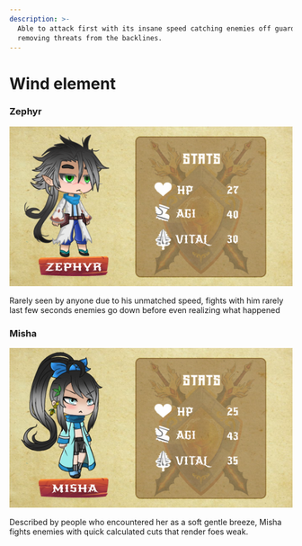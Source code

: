 ```yaml
---
description: >-
  Able to attack first with its insane speed catching enemies off guard and
  removing threats from the backlines.
---
```


# Wind element

### Zephyr

![](../../../.gitbook/assets/character-stats-zephyr.png)

Rarely seen by anyone due to his unmatched speed, fights with him rarely last few seconds enemies go down before even realizing what happened



### Misha

![](../../../.gitbook/assets/character-stats-misha.png)

Described by people who encountered her as a soft gentle breeze, Misha fights enemies with quick calculated cuts that render foes weak.
